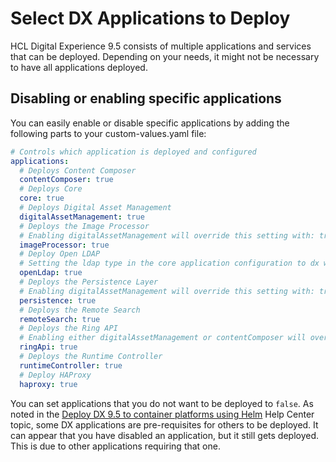 # Select DX Applications to Deploy

HCL Digital Experience 9.5 consists of multiple applications and services that can be deployed. Depending on your needs, it might not be necessary to have all applications deployed.

## Disabling or enabling specific applications

You can easily enable or disable specific applications by adding the following parts to your custom-values.yaml file:

```yaml
# Controls which application is deployed and configured
applications:
  # Deploys Content Composer
  contentComposer: true
  # Deploys Core
  core: true
  # Deploys Digital Asset Management
  digitalAssetManagement: true
  # Deploys the Image Processor
  # Enabling digitalAssetManagement will override this setting with: true
  imageProcessor: true
  # Deploy Open LDAP
  # Setting the ldap type in the core application configuration to dx will override this setting with: true
  openLdap: true
  # Deploys the Persistence Layer
  # Enabling digitalAssetManagement will override this setting with: true
  persistence: true
  # Deploys the Remote Search
  remoteSearch: true
  # Deploys the Ring API
  # Enabling either digitalAssetManagement or contentComposer will override this setting with: true
  ringApi: true
  # Deploys the Runtime Controller
  runtimeController: true
  # Deploy HAProxy
  haproxy: true

```

You can set applications that you do not want to be deployed to `false`. As noted in the [Deploy DX 9.5 to container platforms using Helm](../../../overview.md) Help Center topic, some DX applications are pre-requisites for others to be deployed. It can appear that you have disabled an application, but it still gets deployed. This is due to other applications requiring that one.
